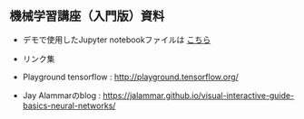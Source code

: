 ## 機械学習講座（入門版）資料

* デモで使用したJupyter notebookファイルは
<a href="https://github.com/MasahiroAraki/MLCourse/tree/master/archive/2019/2019%E5%B1%A5%E4%BF%AE%E8%A8%BC%E6%98%8E/ex">こちら</a>

* リンク集
 * Playground tensorflow :  http://playground.tensorflow.org/
 * Jay Alammarのblog : https://jalammar.github.io/visual-interactive-guide-basics-neural-networks/
